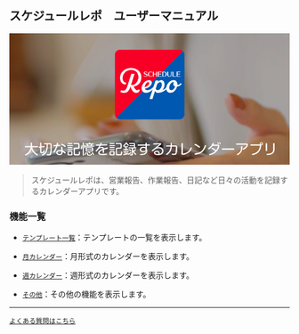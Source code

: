 ## スケジュールレポ　ユーザーマニュアル

<img src="imgs/top.png" width="640px">

>スケジュールレポは、営業報告、作業報告、日記など日々の活動を記録するカレンダーアプリです。

### 機能一覧

- [`テンプレート一覧`](./templates.md)：テンプレートの一覧を表示します。

- [`月カレンダー`](./monthly_calendar.md)：月形式のカレンダーを表示します。

- [`週カレンダー`](./weekly_calendar.md)：週形式のカレンダーを表示します。

- [`その他`](./other.md)：その他の機能を表示します。

***
[`よくある質問はこちら`](./question.md)
